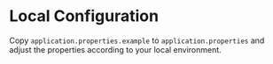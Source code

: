 # Local Configuration

Copy `application.properties.example` to `application.properties` and adjust the properties according to your local environment.

